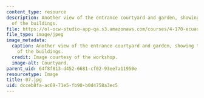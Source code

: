 ```yaml
---
content_type: resource
description: Another view of the entrance courtyard and garden, showing the relationship
  of the buildings.
file: https://ol-ocw-studio-app-qa.s3.amazonaws.com/courses/4-170-ecuador-workshop-fall-2006/dcceb8faac6971e5fb90b0d4758a3ec5_07.jpg
file_type: image/jpeg
image_metadata:
  caption: Another view of the entrance courtyard and garden, showing the relationship
    of the buildings.
  credit: Image courtesy of the workshop.
  image-alt: Courtyard.
parent_uid: 64f8f813-d452-6681-cf02-93ee7a11950e
resourcetype: Image
title: 07.jpg
uid: dcceb8fa-ac69-71e5-fb90-b0d4758a3ec5
---
```

